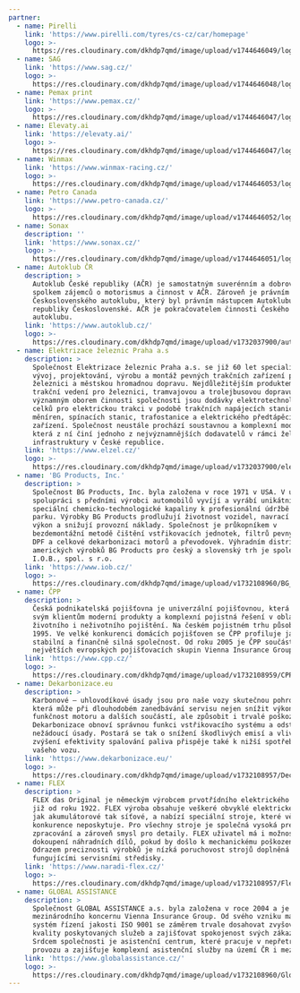 ```yaml
---
partner:
  - name: Pirelli
    link: 'https://www.pirelli.com/tyres/cs-cz/car/homepage'
    logo: >-
      https://res.cloudinary.com/dkhdp7qmd/image/upload/v1744646049/loga_LR21-11_rqkwbq.svg
  - name: SAG
    link: 'https://www.sag.cz/'
    logo: >-
      https://res.cloudinary.com/dkhdp7qmd/image/upload/v1744646048/loga_LR21-10_tvmeli.svg
  - name: Pemax print
    link: 'https://www.pemax.cz/'
    logo: >-
      https://res.cloudinary.com/dkhdp7qmd/image/upload/v1744646047/loga_LR21-08_thauby.svg
  - name: Elevaty.ai
    link: 'https://elevaty.ai/'
    logo: >-
      https://res.cloudinary.com/dkhdp7qmd/image/upload/v1744646047/loga_LR21-07_gwppea.svg
  - name: Winmax
    link: 'https://www.winmax-racing.cz/'
    logo: >-
      https://res.cloudinary.com/dkhdp7qmd/image/upload/v1744646053/loga_LR21-20_nawgt5.svg
  - name: Petro Canada
    link: 'https://www.petro-canada.cz/'
    logo: >-
      https://res.cloudinary.com/dkhdp7qmd/image/upload/v1744646052/loga_LR21-18_eaf3in.svg
  - name: Sonax
    description: ''
    link: 'https://www.sonax.cz/'
    logo: >-
      https://res.cloudinary.com/dkhdp7qmd/image/upload/v1744646051/loga_LR21-17_bs8pm1.svg
  - name: Autoklub ČR
    description: >
      Autoklub České republiky (AČR) je samostatným suverénním a dobrovolným
      spolkem zájemců o motorismus a činnost v AČR. Zároveň je právním nástupcem
      Československého autoklubu, který byl právním nástupcem Autoklubu
      republiky Československé. AČR je pokračovatelem činnosti Českého
      autoklubu.
    link: 'https://www.autoklub.cz/'
    logo: >-
      https://res.cloudinary.com/dkhdp7qmd/image/upload/v1732037900/autoklub_lajwzh.jpg
  - name: Elektrizace železnic Praha a.s
    description: >
      Společnost Elektrizace železnic Praha a.s. se již 60 let specializuje na
      vývoj, projektování, výrobu a montáž pevných trakčních zařízení pro
      železnici a městskou hromadnou dopravu. Nejdůležitějším produktem jsou
      trakční vedení pro železnici, tramvajovou a trolejbusovou dopravu. Dalším
      významným oborem činnosti společnosti jsou dodávky elektrotechnologických
      celků pro elektrickou trakci v podobě trakčních napájecích stanic,
      měníren, spínacích stanic, trafostanice a elektrického předtápěcího
      zařízení. Společnost neustále prochází soustavnou a komplexní modernizací,
      která z ní činí jednoho z nejvýznamnějších dodavatelů v rámci železniční
      infrastruktury v České republice.
    link: 'https://www.elzel.cz/'
    logo: >-
      https://res.cloudinary.com/dkhdp7qmd/image/upload/v1732037900/elektrizaceZeleznic_acnfvb.jpg
  - name: 'BG Products, Inc.'
    description: >
      Společnost BG Products, Inc. byla založena v roce 1971 v USA. V úzké
      spolupráci s předními výrobci automobilů vyvíjí a vyrábí unikátní
      speciální chemicko-technologické kapaliny k profesionální údržbě vozového
      parku. Výrobky BG Products prodlužují životnost vozidel, navrací původní
      výkon a snižují provozní náklady. Společnost je průkopníkem v
      bezdemontážní metodě čištění vstřikovacích jednotek, filtrů pevných částic
      DPF a celkové dekarbonizaci motorů a převodovek. Výhradním distributorem
      amerických výrobků BG Products pro český a slovenský trh je společnost
      I.O.B., spol. s r.o.
    link: 'https://www.iob.cz/'
    logo: >-
      https://res.cloudinary.com/dkhdp7qmd/image/upload/v1732108960/BG_f2df0w.svg
  - name: ČPP
    description: >
      Česká podnikatelská pojišťovna je univerzální pojišťovnou, která nabízí
      svým klientům moderní produkty a komplexní pojistná řešení v oblasti
      životního i neživotního pojištění. Na českém pojistném trhu působí od roku
      1995. Ve velké konkurenci domácích pojišťoven se ČPP profiluje jako
      stabilní a finančně silná společnost. Od roku 2005 je ČPP součástí jedné z
      největších evropských pojišťovacích skupin Vienna Insurance Group.
    link: 'https://www.cpp.cz/'
    logo: >-
      https://res.cloudinary.com/dkhdp7qmd/image/upload/v1732108959/CPP_f5faex.svg
  - name: Dekarbonizace.eu
    description: >
      Karbonové – uhlovodíkové úsady jsou pro naše vozy skutečnou pohromou,
      která může při dlouhodobém zanedbávání servisu nejen snížit výkon a
      funkčnost motoru a dalších součástí, ale způsobit i trvalé poškození.
      Dekarbonizace obnoví správnou funkci vstřikovacího systému a odstraní
      nežádoucí úsady. Postará se tak o snížení škodlivých emisí a vlivem
      zvýšení efektivity spalování paliva přispěje také k nižší spotřebě paliva
      vašeho vozu.
    link: 'https://www.dekarbonizace.eu/'
    logo: >-
      https://res.cloudinary.com/dkhdp7qmd/image/upload/v1732108957/Decarbonizace_tw2uy2.svg
  - name: FLEX
    description: >
      FLEX das Original je německým výrobcem prvotřídního elektrického nářadí
      již od roku 1922. FLEX výroba obsahuje veškeré obvyklé elektrické nářadí,
      jak akumulátorové tak síťové, a nabízí speciální stroje, které většinou
      konkurence neposkytuje. Pro všechny stroje je společná vysoká preciznost
      zpracování a zároveň smysl pro detaily. FLEX uživatel má i možnost
      dokoupení náhradních dílů, pokud by došlo k mechanickému poškození stroje.
      Odrazem preciznosti výrobků je nízká poruchovost strojů doplněná skvěle
      fungujícími servisními středisky.
    link: 'https://www.naradi-flex.cz/'
    logo: >-
      https://res.cloudinary.com/dkhdp7qmd/image/upload/v1732108957/Flex_fchaul.svg
  - name: GLOBAL ASSISTANCE
    description: >
      Společnost GLOBAL ASSISTANCE a.s. byla založena v roce 2004 a je součástí
      mezinárodního koncernu Vienna Insurance Group. Od svého vzniku má zavedený
      systém řízení jakosti ISO 9001 se záměrem trvale dosahovat zvyšování
      kvality poskytovaných služeb a zajišťovat spokojenost svých zákazníků.
      Srdcem společnosti je asistenční centrum, které pracuje v nepřetržitém
      provozu a zajišťuje komplexní asistenční služby na území ČR i mezinárodně.
    link: 'https://www.globalassistance.cz/'
    logo: >-
      https://res.cloudinary.com/dkhdp7qmd/image/upload/v1732108960/GlobalAssistance_l6wcu3.svg
---
```


